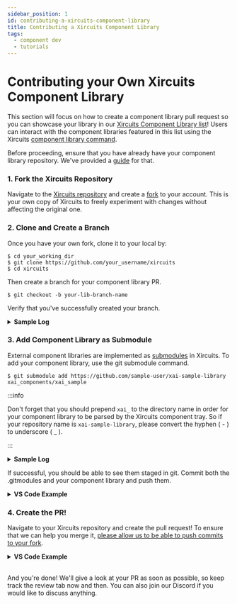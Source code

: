 ```yaml
---
sidebar_position: 1
id: contributing-a-xircuits-component-library
title: Contributing a Xircuits Component Library
tags:
  - component dev
  - tutorials
---
```


# Contributing your Own Xircuits Component Library

This section will focus on how to create a component library pull request so you can showcase your library in our [Xircuits Component Library list](https://github.com/XpressAI/xircuits/tree/master/xai_components#readme)! Users can interact with the component libraries featured in this list using the Xircuits [component library command](main/references/cli-commands.md).

Before proceeding, ensure that you have already have your component library repository. We've provided a [guide](main/developer-guide/creating-a-xircuits-component-library.md) for that.


### 1. Fork the Xircuits Repository

  Navigate to the [Xircuits repository](https://github.com/XpressAI/xircuits) and create a [fork](https://github.com/XpressAI/xircuits/fork) to your account. This is your own copy of Xircuits to freely experiment with changes without affecting the original one.

### 2. Clone and Create a Branch

  Once you have your own fork, clone it to your local by:

  ```
  $ cd your_working_dir
  $ git clone https://github.com/your_username/xircuits
  $ cd xircuits
  ```

  Then create a branch for your component library PR.

  ```
  $ git checkout -b your-lib-branch-name
  ```

  Verify that you've successfully created your branch.

  <details>
    <summary><b>Sample Log</b></summary>

    sample-user@LAPTOP MINGW64 ~/Documents/Github/xircuits-sample-user-fork
    $ git clone https://github.com/sample-user/xircuits
    Cloning into 'xircuits'...
    remote: Enumerating objects: 5820, done.
    remote: Counting objects: 100% (5820/5820), done.
    remote: Compressing objects: 100% (1687/1687), done.
    remote: Total 5820 (delta 4064), reused 5750 (delta 4039), pack-reused 0
    Receiving objects: 100% (5820/5820), 8.52 MiB | 7.69 MiB/s, done.
    Resolving deltas: 100% (4064/4064), done.

    sample-user@LAPTOP MINGW64 ~/Documents/Github/xircuits-sample-user-fork
    $ cd xircuits/

    sample-user@LAPTOP MINGW64 ~/Documents/Github/xircuits-sample-user-fork/xircuits (master)
    $ git checkout -b sample-user/new-component-lib
    Switched to a new branch 'sample-user/new-component-lib'
  </details>

### 3. Add Component Library as Submodule

  External component libraries are implemented as [submodules](https://github.com/XpressAI/xircuits/blob/master/adr/0003-Refactor%20Component%20Libraries%20as%20Submodules.md) in Xircuits. To add your component library, use the git submodule command.

  ```
  $ git submodule add https://github.com/sample-user/xai-sample-library xai_components/xai_sample
  ```

  
:::info

Don't forget that you should prepend `xai_` to the directory name in order for your component library to be parsed by the Xircuits component tray. So if your repository name is `xai-sample-library`, please convert the hyphen ( - ) to underscore ( _ ).

:::
  <details>
    <summary><b>Sample Log</b></summary>

    sample-user@LAPTOP-GO9QVI9H MINGW64 ~/Documents/Github/xircuits-sample-user-fork/xircuits (master)
    $ git submodule add https://github.com/sample-user/xai-sample-library xai_components/xai_sample
    Cloning into 'C:/Users/sample-user/Documents/Github/xircuits-sample-user-fork/xircuits/xai_components/xai_sample'...
    remote: Enumerating objects: 7, done.
    remote: Counting objects: 100% (7/7), done.
    remote: Compressing objects: 100% (6/6), done.
    remote: Total 7 (delta 0), reused 6 (delta 0), pack-reused 0
    Receiving objects: 100% (7/7), 6.06 KiB | 6.06 MiB/s, done.
    warning: in the working copy of '.gitmodules', LF will be replaced by CRLF the next time Git touches it
  </details>
  
  If successful, you should be able to see them staged in git. Commit both the .gitmodules and your component library and push them.  
  <details>
  <summary><b>VS Code Example</b></summary>
    <p align="center">
    <img src="/img/docs/contributing/vscode-submodule.png"></img></p>
  </details>

### 4. Create the PR! 

Navigate to your Xircuits repository and create the pull request! To ensure that we can help you merge it, [please allow us to be able to push commits to your fork](https://docs.github.com/en/pull-requests/collaborating-with-pull-requests/working-with-forks/allowing-changes-to-a-pull-request-branch-created-from-a-fork#enabling-repository-maintainer-permissions-on-existing-pull-requests). 

  <details>
  <summary><b>VS Code Example</b></summary>
    <p align="center">
    <img src="/img/docs/contributing/submit-component-lib-pr.png"></img></p>
  </details><br/>

And you're done! We'll give a look at your PR as soon as possible, so keep track the review tab now and then. You can also join our Discord if you would like to discuss anything. 